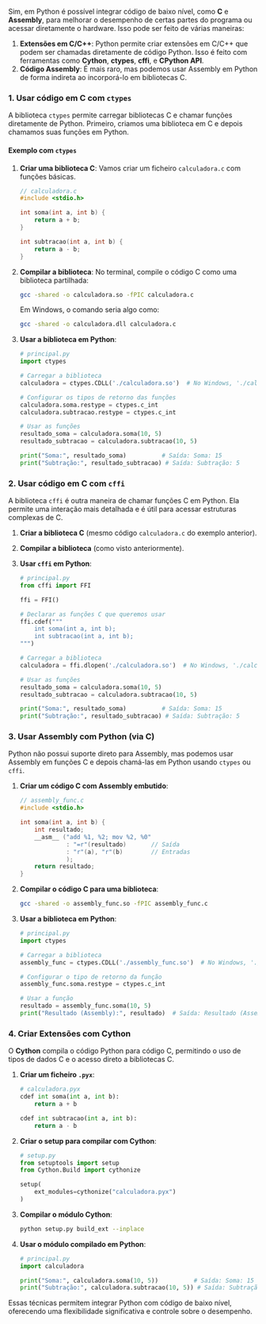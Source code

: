 Sim, em Python é possível integrar código de baixo nível, como **C** e **Assembly**, para melhorar o desempenho de certas partes do programa ou acessar diretamente o hardware. Isso pode ser feito de várias maneiras:

1. **Extensões em C/C++**: Python permite criar extensões em C/C++ que podem ser chamadas diretamente de código Python. Isso é feito com ferramentas como **Cython**, **ctypes**, **cffi**, e **CPython API**.
2. **Código Assembly**: É mais raro, mas podemos usar Assembly em Python de forma indireta ao incorporá-lo em bibliotecas C.

### 1. Usar código em C com `ctypes`

A biblioteca `ctypes` permite carregar bibliotecas C e chamar funções diretamente de Python. Primeiro, criamos uma biblioteca em C e depois chamamos suas funções em Python.

#### Exemplo com `ctypes`

1. **Criar uma biblioteca C**: Vamos criar um ficheiro `calculadora.c` com funções básicas.

   ```c
   // calculadora.c
   #include <stdio.h>

   int soma(int a, int b) {
       return a + b;
   }

   int subtracao(int a, int b) {
       return a - b;
   }
   ```

2. **Compilar a biblioteca**: No terminal, compile o código C como uma biblioteca partilhada:

   ```bash
   gcc -shared -o calculadora.so -fPIC calculadora.c
   ```

   Em Windows, o comando seria algo como:

   ```bash
   gcc -shared -o calculadora.dll calculadora.c
   ```

3. **Usar a biblioteca em Python**:

   ```python
   # principal.py
   import ctypes

   # Carregar a biblioteca
   calculadora = ctypes.CDLL('./calculadora.so')  # No Windows, './calculadora.dll'

   # Configurar os tipos de retorno das funções
   calculadora.soma.restype = ctypes.c_int
   calculadora.subtracao.restype = ctypes.c_int

   # Usar as funções
   resultado_soma = calculadora.soma(10, 5)
   resultado_subtracao = calculadora.subtracao(10, 5)

   print("Soma:", resultado_soma)          # Saída: Soma: 15
   print("Subtração:", resultado_subtracao) # Saída: Subtração: 5
   ```

### 2. Usar código em C com `cffi`

A biblioteca `cffi` é outra maneira de chamar funções C em Python. Ela permite uma interação mais detalhada e é útil para acessar estruturas complexas de C.

1. **Criar a biblioteca C** (mesmo código `calculadora.c` do exemplo anterior).

2. **Compilar a biblioteca** (como visto anteriormente).

3. **Usar `cffi` em Python**:

   ```python
   # principal.py
   from cffi import FFI

   ffi = FFI()

   # Declarar as funções C que queremos usar
   ffi.cdef("""
       int soma(int a, int b);
       int subtracao(int a, int b);
   """)

   # Carregar a biblioteca
   calculadora = ffi.dlopen('./calculadora.so')  # No Windows, './calculadora.dll'

   # Usar as funções
   resultado_soma = calculadora.soma(10, 5)
   resultado_subtracao = calculadora.subtracao(10, 5)

   print("Soma:", resultado_soma)          # Saída: Soma: 15
   print("Subtração:", resultado_subtracao) # Saída: Subtração: 5
   ```

### 3. Usar Assembly com Python (via C)

Python não possui suporte direto para Assembly, mas podemos usar Assembly em funções C e depois chamá-las em Python usando `ctypes` ou `cffi`.

1. **Criar um código C com Assembly embutido**:

   ```c
   // assembly_func.c
   #include <stdio.h>

   int soma(int a, int b) {
       int resultado;
       __asm__ ("add %1, %2; mov %2, %0"
                : "=r"(resultado)       // Saída
                : "r"(a), "r"(b)        // Entradas
                );
       return resultado;
   }
   ```

2. **Compilar o código C para uma biblioteca**:

   ```bash
   gcc -shared -o assembly_func.so -fPIC assembly_func.c
   ```

3. **Usar a biblioteca em Python**:

   ```python
   # principal.py
   import ctypes

   # Carregar a biblioteca
   assembly_func = ctypes.CDLL('./assembly_func.so')  # No Windows, './assembly_func.dll'

   # Configurar o tipo de retorno da função
   assembly_func.soma.restype = ctypes.c_int

   # Usar a função
   resultado = assembly_func.soma(10, 5)
   print("Resultado (Assembly):", resultado)  # Saída: Resultado (Assembly): 15
   ```

### 4. Criar Extensões com Cython

O **Cython** compila o código Python para código C, permitindo o uso de tipos de dados C e o acesso direto a bibliotecas C.

1. **Criar um ficheiro `.pyx`**:

   ```python
   # calculadora.pyx
   cdef int soma(int a, int b):
       return a + b

   cdef int subtracao(int a, int b):
       return a - b
   ```

2. **Criar o setup para compilar com Cython**:

   ```python
   # setup.py
   from setuptools import setup
   from Cython.Build import cythonize

   setup(
       ext_modules=cythonize("calculadora.pyx")
   )
   ```

3. **Compilar o módulo Cython**:

   ```bash
   python setup.py build_ext --inplace
   ```

4. **Usar o módulo compilado em Python**:

   ```python
   # principal.py
   import calculadora

   print("Soma:", calculadora.soma(10, 5))          # Saída: Soma: 15
   print("Subtração:", calculadora.subtracao(10, 5)) # Saída: Subtração: 5
   ```

Essas técnicas permitem integrar Python com código de baixo nível, oferecendo uma flexibilidade significativa e controle sobre o desempenho.
